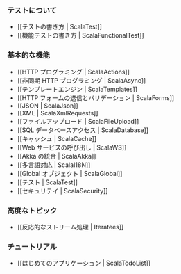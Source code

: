 <!-- translated -->
<!--
### Testing your application
-->
### テストについて

<!--
- [[Writing tests | ScalaTest]]
- [[Writing functional tests | ScalaFunctionalTest]]
-->
- [[テストの書き方 | ScalaTest]]
- [[機能テストの書き方 | ScalaFunctionalTest]]

<!--
### Main concepts
-->
### 基本的な機能

<!--
- [[HTTP programming | ScalaActions]]
- [[Asynchronous HTTP programming | ScalaAsync]]
- [[The template engine | ScalaTemplates]]
- [[HTTP form submission and validation | ScalaForms]]
- [[Working with JSON | ScalaJson]]
- [[Working with XML | ScalaXmlRequests]]
- [[Handling file upload | ScalaFileUpload]]
- [[Accessing an SQL database | ScalaDatabase]]
- [[Using the Cache | ScalaCache]]
- [[Calling WebServices | ScalaWS]]
- [[Integrating with Akka | ScalaAkka]]
- [[Internationalization | ScalaI18N]]
- [[The application Global object | ScalaGlobal]]
- [[Testing your application | ScalaTest]]
- [[Securing your application | ScalaSecurity]]
-->
- [[HTTP プログラミング | ScalaActions]]
- [[非同期 HTTP プログラミング | ScalaAsync]]
- [[テンプレートエンジン | ScalaTemplates]]
- [[HTTP フォームの送信とバリデーション | ScalaForms]]
- [[JSON | ScalaJson]]
- [[XML | ScalaXmlRequests]]
- [[ファイルアップロード | ScalaFileUpload]]
- [[SQL データベースアクセス | ScalaDatabase]]
- [[キャッシュ | ScalaCache]]
- [[Web サービスの呼び出し | ScalaWS]]
- [[Akka の統合 | ScalaAkka]]
- [[多言語対応 | ScalaI18N]]
- [[Global オブジェクト | ScalaGlobal]]
- [[テスト | ScalaTest]]
- [[セキュリテイ | ScalaSecurity]]

<!--
### Advanced topics
-->
### 高度なトピック

<!--
- [[Handling data streams reactively | Iteratees]]
-->
- [[反応的なストリーム処理 | Iteratees]]

<!--
### Tutorials
-->
### チュートリアル

<!--
- [[Your first application | ScalaTodoList]]
-->
- [[はじめてのアプリケーション | ScalaTodoList]]